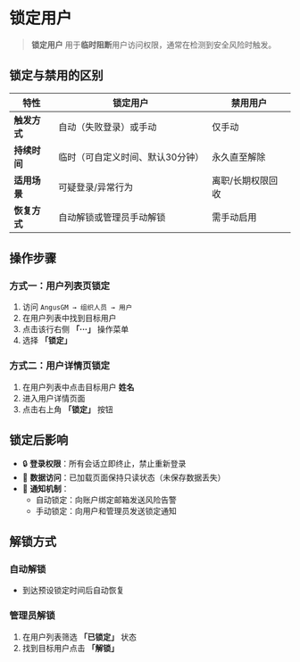 # 锁定用户

> **锁定用户** 用于**临时阻断**用户访问权限，通常在检测到安全风险时触发。

## 锁定与禁用的区别

| **特性**       | 锁定用户              | 禁用用户             |  
|----------------|-------------------|----------------------|  
| **触发方式**   | 自动（失败登录）或手动       | 仅手动              |  
| **持续时间**   | 临时（可自定义时间、默认30分钟） | 永久直至解除        |  
| **适用场景**   | 可疑登录/异常行为         | 离职/长期权限回收   |  
| **恢复方式**   | 自动解锁或管理员手动解锁      | 需手动启用          |  

## 操作步骤

### 方式一：用户列表页锁定
1. 访问 `AngusGM → 组织人员 → 用户`
2. 在用户列表中找到目标用户
3. 点击该行右侧 **「···」** 操作菜单
4. 选择 **「锁定」**

### 方式二：用户详情页锁定
1. 在用户列表中点击目标用户 **姓名**
2. 进入用户详情页面
3. 点击右上角 **「锁定」** 按钮

## 锁定后影响
- 🔒 **登录权限**：所有会话立即终止，禁止重新登录
- 📁 **数据访问**：已加载页面保持只读状态（未保存数据丢失）
- 🔔 **通知机制**：
    - 自动锁定：向账户绑定邮箱发送风险告警
    - 手动锁定：向用户和管理员发送锁定通知

## 解锁方式

### 自动解锁
- 到达预设锁定时间后自动恢复

### 管理员解锁
1. 在用户列表筛选 **「已锁定」** 状态
2. 找到目标用户点击 **「解锁」**

